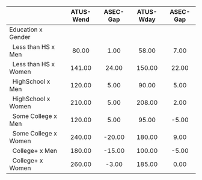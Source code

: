 
|                      |    ATUS-Wend |     ASEC-Gap |    ATUS-Wday |     ASEC-Gap |
| -------------------- | :----------: | :----------: | :----------: | :----------: |
| Education x Gender   |              |              |              |              |
| &nbsp;&nbsp;Less than HS x Men |        80.00 |         1.00 |        58.00 |         7.00 |
| &nbsp;&nbsp;Less than HS x Women |       141.00 |        24.00 |       150.00 |        22.00 |
| &nbsp;&nbsp;HighSchool x Men |       120.00 |         5.00 |        90.00 |         5.00 |
| &nbsp;&nbsp;HighSchool x Women |       210.00 |         5.00 |       208.00 |         2.00 |
| &nbsp;&nbsp;Some College x Men |       120.00 |         5.00 |        95.00 |        -5.00 |
| &nbsp;&nbsp;Some College x Women |       240.00 |       -20.00 |       180.00 |         9.00 |
| &nbsp;&nbsp;College+ x Men |       180.00 |       -15.00 |       100.00 |        -5.00 |
| &nbsp;&nbsp;College+ x Women |       260.00 |        -3.00 |       185.00 |         0.00 |

